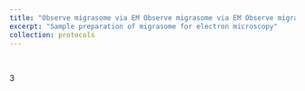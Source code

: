 ```yaml
---
title: "Observe migrasome via EM Observe migrasome via EM Observe migrasome via EM Observe migrasome via EM "
excerpt: "Sample preparation of migrasome for electron microscopy"
collection: protocols
---
```


<br>

3